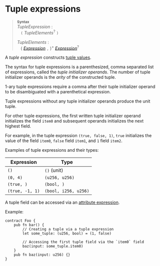 # Tuple expressions

> **<sup>Syntax</sup>**\
> _TupleExpression_ :\
> &nbsp;&nbsp; `(` _TupleElements_<sup>?</sup> `)`
>
> _TupleElements_ :\
> &nbsp;&nbsp; ( [_Expression_] `,` )<sup>+</sup> [_Expression_]<sup>?</sup>

A *tuple expression* constructs [tuple values].

The syntax for tuple expressions is a parenthesized, comma separated list of expressions, called the *tuple initializer operands*. The number of tuple initializer operands is the *arity* of the constructed tuple.

1-ary tuple expressions require a comma after their tuple initializer operand to be disambiguated with a parenthetical expression.

Tuple expressions without any tuple initializer operands produce the unit tuple.

For other tuple expressions, the first written tuple initializer operand initializes the field `item0` and subsequent operands initializes the next highest field.

For example, in the tuple expression `(true, false, 1)`, `true` initializes the value of the field `item0`, `false` field `item1`, and `1` field `item2`.

Examples of tuple expressions and their types:

| Expression           | Type         |
| -------------------- | ------------ |
| `()`                 | `()` (unit)  |
| `(0, 4)`         | `(u256, u256)` |
| `(true, )` | `(bool, )`  |
| `(true, -1, 1)`| `(bool, i256, u256)` |

A tuple field can be accessed via an [attribute expression].

Example:

```fe
contract Foo {
    pub fn bar() {
        // Creating a tuple via a tuple expression
        let some_tuple: (u256, bool) = (1, false)

        // Accessing the first tuple field via the `item0` field
        baz(input: some_tuple.item0)
    }
    pub fn baz(input: u256) {}
}
```

[_Expression_]: ./index.md
[expression]: ./index.md
[IDENTIFIER]: ../lexical_structure/identifiers.md
[tuple values]: ../type_system/types/tuple.md
[attribute expression]: ./attribute.md
